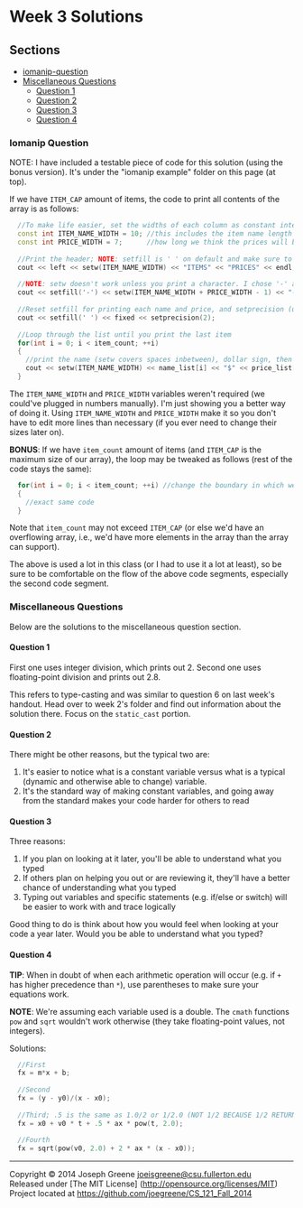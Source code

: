 # Week 3 Solutions

## Sections
- [iomanip-question](#iomanip-question)
- [Miscellaneous Questions](#miscellaneous-questions)
  - [Question 1](#question-1)
  - [Question 2](#question-2)
  - [Question 3](#question-3)
  - [Question 4](#question-4)


### Iomanip Question
NOTE: I have included a testable piece of code for this solution (using the bonus version). It's under the "iomanip example" folder 
on this page (at top).

If we have `ITEM_CAP` amount of items, the code to print all contents of the array is as follows:
```C++
  //To make life easier, set the widths of each column as constant integers (values are just a rough guess)
  const int ITEM_NAME_WIDTH = 10; //this includes the item name length and the spaces between ITEMS and PRICES
  const int PRICE_WIDTH = 7;      //how long we think the prices will be at maximum
  
  //Print the header; NOTE: setfill is ' ' on default and make sure to make it left-justified (sets everything else as left)
  cout << left << setw(ITEM_NAME_WIDTH) << "ITEMS" << "PRICES" << endl;
  
  //NOTE: setw doesn't work unless you print a character. I chose '-' and subtracted a dash from setw to compensate
  cout << setfill('-') << setw(ITEM_NAME_WIDTH + PRICE_WIDTH - 1) << "-" << endl; //set the dashes length to cover both item names and prices
  
  //Reset setfill for printing each name and price, and setprecision (using fixed notation to round from the decimal place)
  cout << setfill(' ') << fixed << setprecision(2);
  
  //Loop through the list until you print the last item
  for(int i = 0; i < item_count; ++i)
  {
    //print the name (setw covers spaces inbetween), dollar sign, then price (and endl after)
    cout << setw(ITEM_NAME_WIDTH) << name_list[i] << "$" << price_list[i] << endl;
  }
```

The `ITEM_NAME_WIDTH` and `PRICE_WIDTH` variables weren't required (we could've plugged in numbers manually). I'm just showing you a better way 
of doing it. Using `ITEM_NAME_WIDTH` and `PRICE_WIDTH` make it so you don't have to edit more lines than necessary (if you ever need to change 
their sizes later on).

__BONUS__:
If we have `item_count` amount of items (and `ITEM_CAP` is the maximum size of our array), the loop 
may be tweaked as follows (rest of the code stays the same):
```C++
  for(int i = 0; i < item_count; ++i) //change the boundary in which we loop in (ITEM_CAP -> item_count)
  {
    //exact same code
  }
```

Note that `item_count` may not exceed `ITEM_CAP` (or else we'd have an overflowing array, i.e., we'd have more 
elements in the array than the array can support).

The above is used a lot in this class (or I had to use it a lot at least), so be sure to be comfortable on 
the flow of the above code segments, especially the second code segment.

### Miscellaneous Questions
Below are the solutions to the miscellaneous question section.

#### Question 1
First one uses integer division, which prints out 2. Second one uses floating-point division and prints out 2.8.

This refers to type-casting and was similar to question 6 on last week's handout. Head over to week 2's folder and find out information 
about the solution there. Focus on the `static_cast` portion.

#### Question 2
There might be other reasons, but the typical two are:
1. It's easier to notice what is a constant variable versus what is a typical (dynamic and otherwise able to change) variable. 
2. It's the standard way of making constant variables, and going away from the standard makes your code harder for others to read

#### Question 3
Three reasons:
1. If you plan on looking at it later, you'll be able to understand what you typed
2. If others plan on helping you out or are reviewing it, they'll have a better chance of understanding what you typed
3. Typing out variables and specific statements (e.g. if/else or switch) will be easier to work with and trace logically

Good thing to do is think about how you would feel when looking at your code a year later. Would you be able to understand what you typed?

#### Question 4
__TIP__: When in doubt of when each arithmetic operation will occur (e.g. if `+` has higher precedence than `*`), use parentheses to make sure your equations work.

__NOTE__: We're assuming each variable used is a double. The `cmath` functions `pow` and `sqrt` wouldn't work otherwise (they take floating-point values, not integers).

Solutions:
```C++
  //First
  fx = m*x + b;
  
  //Second
  fx = (y - y0)/(x - x0);
  
  //Third; .5 is the same as 1.0/2 or 1/2.0 (NOT 1/2 BECAUSE 1/2 RETURNS 0)
  fx = x0 + v0 * t + .5 * ax * pow(t, 2.0);
  
  //Fourth
  fx = sqrt(pow(v0, 2.0) + 2 * ax * (x - x0));
```

-------------------------------------------------------------------------------

Copyright &copy; 2014 Joseph Greene <joeisgreene@csu.fullerton.edu>  
Released under [The MIT License] (http://opensource.org/licenses/MIT)  
Project located at <https://github.com/joegreene/CS_121_Fall_2014>